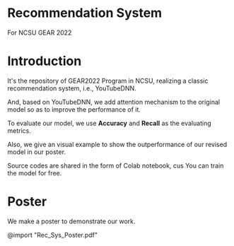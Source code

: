# Recommendation System
For NCSU GEAR 2022
# Introduction
It's the repository of GEAR2022 Program in NCSU, realizing a classic recommendation system, i.e., YouTubeDNN.

And, based on YouTubeDNN, we add attention mechanism to the original model so as to improve the performance of it.

To evaluate our model, we use **Accuracy** and **Recall** as the evaluating metrics.

Also, we give an visual example to show the outperformance of our revised model in our poster.

Source codes are shared in the form of Colab notebook, cus You can train the model for free.

# Poster
We make a poster to demonstrate our work.

@import "Rec_Sys_Poster.pdf"
